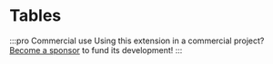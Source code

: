# Tables

:::pro Commercial use
Using this extension in a commercial project? [Become a sponsor](/sponsor) to fund its development!
:::

<demos :items="{
  Vue: 'Examples/Tables/Vue',
  React: 'Examples/Tables/React',
}" />

